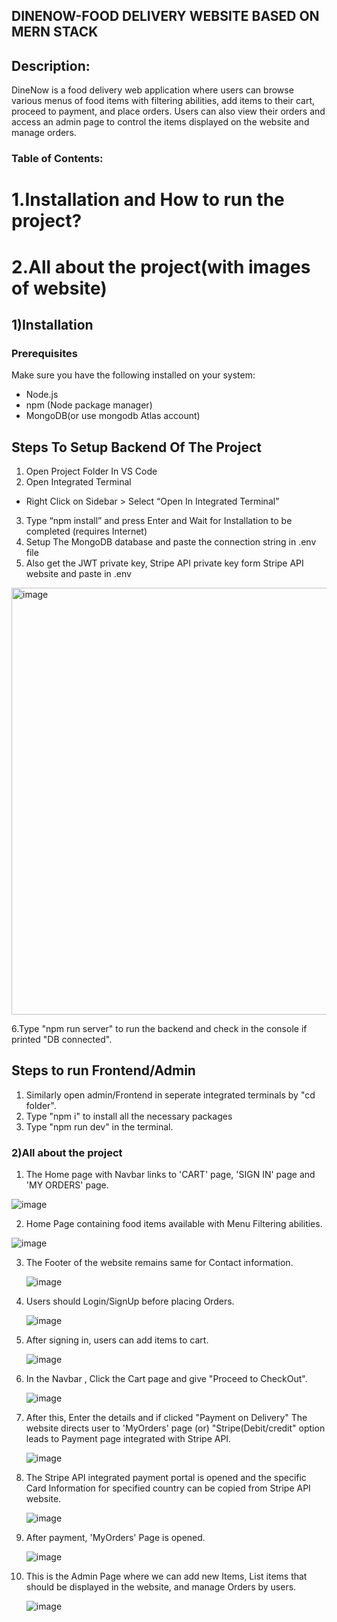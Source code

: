 ## DINENOW-FOOD DELIVERY WEBSITE BASED ON MERN STACK
## Description:
DineNow is a food delivery web application where users can browse various menus of food items with filtering abilities, add items to their cart, proceed to payment, and place orders. Users can also view their orders and access an admin page to control the items displayed on the website and manage orders.

### Table of Contents:
# 1.Installation and How to run the project?
# 2.All about the project(with images of website)

## 1)Installation
### Prerequisites

Make sure you have the following installed on your system:
- Node.js
- npm (Node package manager)
- MongoDB(or use mongodb Atlas account)

## Steps To Setup Backend Of The Project
1. Open Project Folder In VS Code
2. Open Integrated Terminal
- Right Click on Sidebar > Select “Open In Integrated
Terminal”
3. Type “npm install” and press Enter and Wait for
Installation to be completed (requires Internet)
4. Setup The MongoDB database and paste the connection string in .env file
5. Also get the JWT private key, Stripe API private key form Stripe API website and paste in .env
  <img width="683" alt="image" src="https://github.com/user-attachments/assets/28c14e8d-8ca6-4bcd-b50f-33d76fed09f9">

6.Type "npm run server" to run the backend and check in the console if printed "DB connected".

## Steps to run Frontend/Admin
1. Similarly open admin/Frontend in seperate integrated terminals by "cd folder".
2. Type "npm i" to install all the necessary packages
3. Type "npm run dev" in the terminal.

### 2)All about the project
1. The Home page with Navbar links to 'CART' page, 'SIGN IN' page and 'MY ORDERS' page.
   
  ![image](https://github.com/user-attachments/assets/020f7df0-73bd-49dc-9d2b-4e4aa158326a)

2. Home Page containing food items available with Menu Filtering abilities.

  ![image](https://github.com/user-attachments/assets/687780b8-6ab2-4485-afd4-a86f970ef8cf)

3. The Footer of the website remains same for Contact information.
   
   ![image](https://github.com/user-attachments/assets/f3bea942-56eb-45d0-b8bb-f9faa03e3810)

4. Users should Login/SignUp before placing Orders.
   
   ![image](https://github.com/user-attachments/assets/37f2dc3a-4f69-4558-838e-4f88b9c0895d)

5. After signing in, users can add items to cart.

   ![image](https://github.com/user-attachments/assets/929acf81-d13b-447f-8915-37906f7a59ef)

6. In the Navbar , Click the Cart page and give "Proceed to CheckOut".

   ![image](https://github.com/user-attachments/assets/312cc199-3f22-46a4-85f2-0bd40887320f)

7. After this, Enter the details and if clicked "Payment on Delivery" The website directs user to 'MyOrders' page (or)
   "Stripe(Debit/credit" option leads to Payment page integrated with Stripe API.

   ![image](https://github.com/user-attachments/assets/7a2f5cf4-8cab-4c2d-b129-40998fb4de60)

8. The Stripe API integrated payment portal is opened and the specific Card Information for specified
   country can be copied from Stripe API website.

   ![image](https://github.com/user-attachments/assets/b3c524a3-e474-4598-9365-6611bbe3f812)

9. After payment, 'MyOrders' Page is opened.

   ![image](https://github.com/user-attachments/assets/25d7b9f0-43f6-41ae-9617-d339c783a435)

10. This is the Admin Page where we can add new Items, List items that should be displayed in the website,
    and manage Orders by users.

    ![image](https://github.com/user-attachments/assets/35fb2eac-108e-446f-84ba-71b1a60803a0)




  



